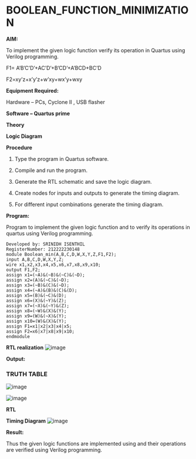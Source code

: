 # BOOLEAN_FUNCTION_MINIMIZATION

**AIM:**

To implement the given logic function verify its operation in Quartus using Verilog programming.

F1= A’B’C’D’+AC’D’+B’CD’+A’BCD+BC’D 

F2=xy’z+x’y’z+w’xy+wx’y+wxy

**Equipment Required:**

Hardware – PCs, Cyclone II , USB flasher

**Software – Quartus prime**

**Theory**

**Logic Diagram**

**Procedure**

1.	Type the program in Quartus software.

2.	Compile and run the program.

3.	Generate the RTL schematic and save the logic diagram.

4.	Create nodes for inputs and outputs to generate the timing diagram.

5.	For different input combinations generate the timing diagram.


**Program:**

 Program to implement the given logic function and to verify its operations in quartus using Verilog programming. 
```
Developed by: SRINIDH ISENTHIL
RegisterNumber: 212222230148
module Boolean_min(A,B,C,D,W,X,Y,Z,F1,F2);
input A,B,C,D,W,X,Y,Z;
wire x1,x2,x3,x4,x5,x6,x7,x8,x9,x10;
output F1,F2;
assign x1=(~A)&(~B)&(~C)&(~D);
assign x2=(A)&(~C)&(~D);
assign x3=(~B)&(C)&(~D);
assign x4=(~A)&(B)&(C)&(D);
assign x5=(B)&(~C)&(D);
assign x6=(X)&(~Y)&(Z);
assign x7=(~X)&(~Y)&(Z);
assign x8=(~W)&(X)&(Y);
assign x9=(W)&(~X)&(Y);
assign x10=(W)&(X)&(Y);
assign F1=x1|x2|x3|x4|x5;
assign F2=x6|x7|x8|x9|x10;
endmodule
```


**RTL realization**
![image](https://github.com/SRINIDHISENTHILNATHAN/BOOLEAN_FUNCTION_MINIMIZATIONEXP2/assets/121373170/eb4b6bf1-a966-4d51-aae4-ac3af938b15b)

**Output:**
### TRUTH TABLE
![image](https://github.com/SRINIDHISENTHILNATHAN/BOOLEAN_FUNCTION_MINIMIZATIONEXP2/assets/121373170/e049d198-ec95-4106-b06d-ff3ca1362ee4)

![image](https://github.com/SRINIDHISENTHILNATHAN/BOOLEAN_FUNCTION_MINIMIZATIONEXP2/assets/121373170/10008878-cacb-4344-8165-2fa80f6313b9)

**RTL**


**Timing Diagram**
![image](https://github.com/SRINIDHISENTHILNATHAN/BOOLEAN_FUNCTION_MINIMIZATIONEXP2/assets/121373170/56dd1345-bb62-4c06-8d49-d86b04475b70)

**Result:**

Thus the given logic functions are implemented using and their operations are verified using Verilog programming.

